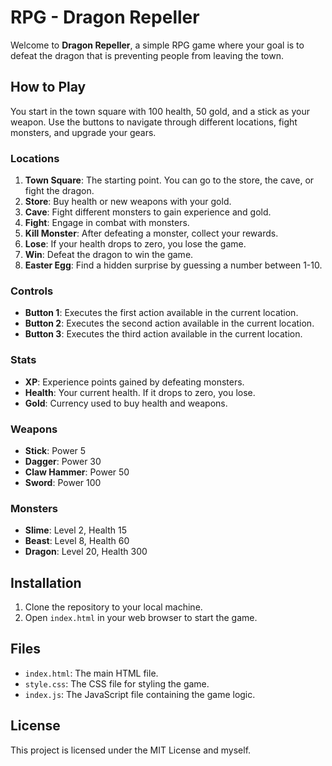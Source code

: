 # RPG - Dragon Repeller

Welcome to **Dragon Repeller**, a simple RPG game where your goal is to defeat the dragon that is preventing people from leaving the town. 

## How to Play

You start in the town square with 100 health, 50 gold, and a stick as your weapon. Use the buttons to navigate through different locations, fight monsters, and upgrade your gears.

### Locations

1. **Town Square**: The starting point. You can go to the store, the cave, or fight the dragon.
2. **Store**: Buy health or new weapons with your gold.
3. **Cave**: Fight different monsters to gain experience and gold.
4. **Fight**: Engage in combat with monsters.
5. **Kill Monster**: After defeating a monster, collect your rewards.
6. **Lose**: If your health drops to zero, you lose the game.
7. **Win**: Defeat the dragon to win the game.
8. **Easter Egg**: Find a hidden surprise by guessing a number between 1-10.

### Controls

- **Button 1**: Executes the first action available in the current location.
- **Button 2**: Executes the second action available in the current location.
- **Button 3**: Executes the third action available in the current location.

### Stats

- **XP**: Experience points gained by defeating monsters.
- **Health**: Your current health. If it drops to zero, you lose.
- **Gold**: Currency used to buy health and weapons.

### Weapons

- **Stick**: Power 5
- **Dagger**: Power 30
- **Claw Hammer**: Power 50
- **Sword**: Power 100

### Monsters

- **Slime**: Level 2, Health 15
- **Beast**: Level 8, Health 60
- **Dragon**: Level 20, Health 300

## Installation

1. Clone the repository to your local machine.
2. Open `index.html` in your web browser to start the game.

## Files

- `index.html`: The main HTML file.
- `style.css`: The CSS file for styling the game.
- `index.js`: The JavaScript file containing the game logic.

## License

This project is licensed under the MIT License and myself.
